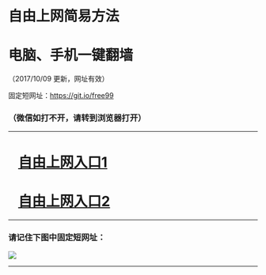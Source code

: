 ﻿# 自由上网简易方法

# 电脑、手机一键翻墙

（2017/10/09 更新，网址有效）

固定短网址：https://git.io/free99

### （微信如打不开，请转到浏览器打开）


***





# &nbsp;&nbsp; <a href="http://ft796727403.fwq-tz-1001.info/fwqtz01.html?t=100900128084 " target="_blank">自由上网入口1</a>
# &nbsp;&nbsp; <a href="http://ft636620426.fwq-tz-1002.info/fwqtz02.html?t=10090015999 " target="_blank">自由上网入口2</a>
***

### 请记住下图中固定短网址：

<img src="https://s3-us-west-2.amazonaws.com/fwq-1001/yjfq-20170905okok.png" /> 


***

